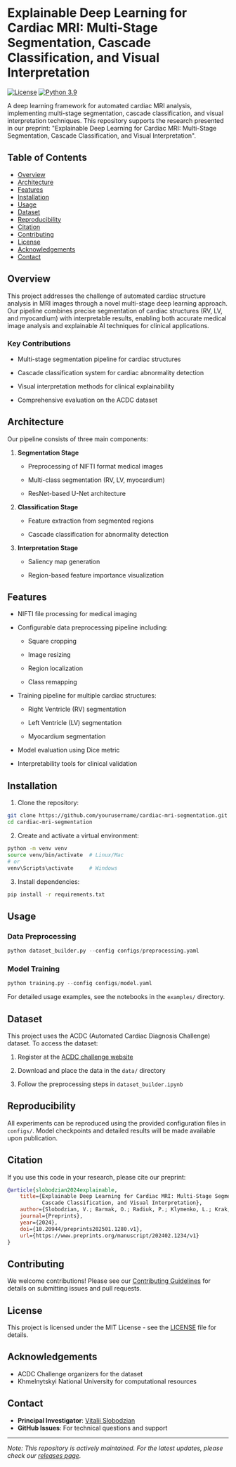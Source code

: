 # Explainable Deep Learning for Cardiac MRI: Multi-Stage Segmentation, Cascade Classification, and Visual Interpretation

[![License](https://img.shields.io/badge/License-MIT-blue.svg)](https://opensource.org/licenses/MIT)
[![Python 3.9](https://img.shields.io/badge/python-3.9-blue.svg)](https://www.python.org/downloads/release/python-390/)

A deep learning framework for automated cardiac MRI analysis, implementing multi-stage segmentation, cascade classification, and visual interpretation techniques. This repository supports the research presented in our preprint: "Explainable Deep Learning for Cardiac MRI: Multi-Stage Segmentation, Cascade Classification, and Visual Interpretation".

## Table of Contents
- [Overview](#overview)
- [Architecture](#architecture)
- [Features](#features)
- [Installation](#installation)
- [Usage](#usage)
- [Dataset](#dataset)
- [Reproducibility](#reproducibility)
- [Citation](#citation)
- [Contributing](#contributing)
- [License](#license)
- [Acknowledgements](#acknowledgements)
- [Contact](#contact)

## Overview

This project addresses the challenge of automated cardiac structure analysis in MRI images through a novel multi-stage deep learning approach. Our pipeline combines precise segmentation of cardiac structures (RV, LV, and myocardium) with interpretable results, enabling both accurate medical image analysis and explainable AI techniques for clinical applications.

### Key Contributions

- Multi-stage segmentation pipeline for cardiac structures

- Cascade classification system for cardiac abnormality detection

- Visual interpretation methods for clinical explainability

- Comprehensive evaluation on the ACDC dataset

## Architecture

Our pipeline consists of three main components:

1. **Segmentation Stage**

   - Preprocessing of NIFTI format medical images

   - Multi-class segmentation (RV, LV, myocardium)

   - ResNet-based U-Net architecture

2. **Classification Stage**

   - Feature extraction from segmented regions

   - Cascade classification for abnormality detection

3. **Interpretation Stage**

   - Saliency map generation

   - Region-based feature importance visualization

## Features

- NIFTI file processing for medical imaging

- Configurable data preprocessing pipeline including:

  - Square cropping

  - Image resizing

  - Region localization

  - Class remapping

- Training pipeline for multiple cardiac structures:

  - Right Ventricle (RV) segmentation

  - Left Ventricle (LV) segmentation 

  - Myocardium segmentation

- Model evaluation using Dice metric

- Interpretability tools for clinical validation

## Installation

1. Clone the repository:

```bash
git clone https://github.com/yourusername/cardiac-mri-segmentation.git
cd cardiac-mri-segmentation
```

2. Create and activate a virtual environment:

```bash
python -m venv venv
source venv/bin/activate  # Linux/Mac
# or
venv\Scripts\activate     # Windows
```

3. Install dependencies:

```bash
pip install -r requirements.txt
```

## Usage

### Data Preprocessing

```python
python dataset_builder.py --config configs/preprocessing.yaml
```

### Model Training

```python
python training.py --config configs/model.yaml
```

For detailed usage examples, see the notebooks in the `examples/` directory.

## Dataset

This project uses the ACDC (Automated Cardiac Diagnosis Challenge) dataset. To access the dataset:

1. Register at the [ACDC challenge website](https://acdc.creatis.insa-lyon.fr/)

2. Download and place the data in the `data/` directory

3. Follow the preprocessing steps in `dataset_builder.ipynb`

## Reproducibility

All experiments can be reproduced using the provided configuration files in `configs/`. Model checkpoints and detailed results will be made available upon publication.

## Citation

If you use this code in your research, please cite our preprint:

```bibtex
@article{slobodzian2024explainable,
    title={Explainable Deep Learning for Cardiac MRI: Multi-Stage Segmentation, 
           Cascade Classification, and Visual Interpretation},
    author={Slobodzian, V.; Barmak, O.; Radiuk, P.; Klymenko, L.; Krak, I.},
    journal={Preprints},
    year={2024},
    doi={10.20944/preprints202501.1280.v1},
    url={https://www.preprints.org/manuscript/202402.1234/v1}
}
```

## Contributing

We welcome contributions! Please see our [Contributing Guidelines](CONTRIBUTING.md) for details on submitting issues and pull requests.

## License

This project is licensed under the MIT License - see the [LICENSE](LICENSE) file for details.

## Acknowledgements

- ACDC Challenge organizers for the dataset
- Khmelnytskyi National University for computational resources

## Contact

- **Principal Investigator**: [Vitalii Slobodzian](mailto:vitalii.slobodzian@gmail.com)
- **GitHub Issues**: For technical questions and support

---
*Note: This repository is actively maintained. For the latest updates, please check our [releases page](https://github.com/vitalii-slobodzian/cardiac-mri-analysis/releases).*
